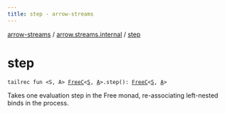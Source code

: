 ```yaml
---
title: step - arrow-streams
---
```


[arrow-streams](../index.html) / [arrow.streams.internal](index.html) / [step](./step.html)

# step

`tailrec fun <S, A> `[`FreeC`](-free-c/index.html)`<`[`S`](step.html#S)`, `[`A`](step.html#A)`>.step(): `[`FreeC`](-free-c/index.html)`<`[`S`](step.html#S)`, `[`A`](step.html#A)`>`

Takes one evaluation step in the Free monad, re-associating left-nested binds in the process.


